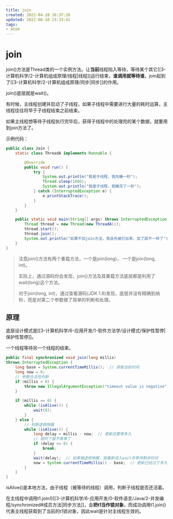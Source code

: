 ```yaml
---
title: join
created: 2022-04-28 16:37:26
updated: 2022-06-10 23:33:41
tags: 
- atom
---
```

# join

join()方法是Thread类的一个实例方法。让**当前**线程陷入等待，等待某个其它[[3-计算机科学/2-计算机组成原理/线程|线程]]运行结束，**谁调用就等待谁**，join起到了[[3-计算机科学/2-计算机组成原理/同步|同步]]的作用。

join()底层就是wait()。

有时候，主线程创建并启动了子线程，如果子线程中需要进行大量的耗时运算，主线程往往将早于子线程结束之前结束。

如果主线程想等待子线程执行完毕后，获得子线程中的处理完的某个数据，就要用到join方法了。

示例代码：

```java
public class Join {
    static class ThreadA implements Runnable {

        @Override
        public void run() {
            try {
                System.out.println("我是子线程，我先睡一秒");
                Thread.sleep(1000);
                System.out.println("我是子线程，我睡完了一秒");
            } catch (InterruptedException e) {
                e.printStackTrace();
            }
        }
    }

    public static void main(String[] args) throws InterruptedException {
        Thread thread = new Thread(new ThreadA());
        thread.start();
        thread.join();
        System.out.println("如果不加join方法，我会先被打出来，加了就不一样了");
    }
}
```

> 注意join()方法有两个重载方法，一个是join(long)， 一个是join(long, int)。
> 
> 实际上，通过源码你会发现，join()方法及其重载方法底层都是利用了wait(long)这个方法。
> 
> 对于join(long, int)，通过查看源码(JDK 1.8)发现，底层并没有精确到纳秒，而是对第二个参数做了简单的判断和处理。

## 原理

底层设计模式是[[3-计算机科学/6-应用开发/1-软件方法学/设计模式/保护性暂停|保护性暂停]]。

一个线程等待另一个线程的结束。

```java
public final synchronized void join(long millis)  
throws InterruptedException {  
    long base = System.currentTimeMillis();  // 获取当前时间
    long now = 0;  
	// 参数合法性判断
    if (millis < 0) {  
        throw new IllegalArgumentException("timeout value is negative");  
    }  
    
    if (millis == 0) {  
        while (isAlive()) {  
            wait(0);  
        }  
    } else {  
	    // 判断虚假唤醒
        while (isAlive()) {  
            long delay = millis - now;  // 更新还要等多久
            // 超时了就不再等了
            if (delay <= 0) {  
                break;  
            }  
            wait(delay);  // 如果被虚假唤醒，就重新进入wait并等待剩余时间
            now = System.currentTimeMillis() - base;  // 更新已经过了多久
        }  
    }  
}
```

isAlive()是本地方法，由子线程（被等待的线程）调用，判断子线程是否还活着。

在主线程中调用t1.join()[[3-计算机科学/6-应用开发/0-软件语言/Java/2-并发编程/synchronized#成员方法|同步方法]]，会**把t1当作锁对象**，而成功调用t1.join()代表主线程获取到了当前的t1锁对象，因此wait是针对主线程生效的。